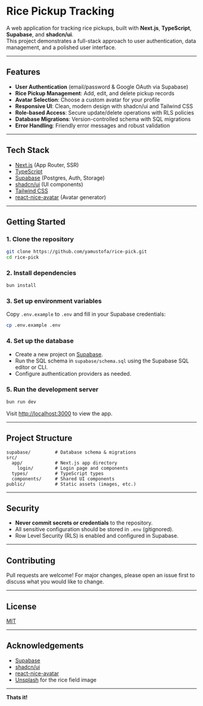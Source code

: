 # Rice Pickup Tracking

A web application for tracking rice pickups, built with **Next.js**, **TypeScript**, **Supabase**, and **shadcn/ui**.  
This project demonstrates a full-stack approach to user authentication, data management, and a polished user interface.

---

## Features

- **User Authentication** (email/password & Google OAuth via Supabase)
- **Rice Pickup Management**: Add, edit, and delete pickup records
- **Avatar Selection**: Choose a custom avatar for your profile
- **Responsive UI**: Clean, modern design with shadcn/ui and Tailwind CSS
- **Role-based Access**: Secure update/delete operations with RLS policies
- **Database Migrations**: Version-controlled schema with SQL migrations
- **Error Handling**: Friendly error messages and robust validation

---

## Tech Stack

- [Next.js](https://nextjs.org/) (App Router, SSR)
- [TypeScript](https://www.typescriptlang.org/)
- [Supabase](https://supabase.com/) (Postgres, Auth, Storage)
- [shadcn/ui](https://ui.shadcn.com/) (UI components)
- [Tailwind CSS](https://tailwindcss.com/)
- [react-nice-avatar](https://github.com/daisyui/react-nice-avatar) (Avatar generator)

---

## Getting Started

### 1. Clone the repository

```bash
git clone https://github.com/yamustofa/rice-pick.git
cd rice-pick
```

### 2. Install dependencies

```bash
bun install
```

### 3. Set up environment variables

Copy `.env.example` to `.env` and fill in your Supabase credentials:

```bash
cp .env.example .env
```

### 4. Set up the database

- Create a new project on [Supabase](https://app.supabase.com/).
- Run the SQL schema in `supabase/schema.sql` using the Supabase SQL editor or CLI.
- Configure authentication providers as needed.

### 5. Run the development server

```bash
bun run dev
```

Visit [http://localhost:3000](http://localhost:3000) to view the app.

---

## Project Structure

```
supabase/         # Database schema & migrations
src/
  app/            # Next.js app directory
    login/        # Login page and components
  types/          # TypeScript types
  components/     # Shared UI components
public/           # Static assets (images, etc.)
```

---

## Security

- **Never commit secrets or credentials** to the repository.
- All sensitive configuration should be stored in `.env` (gitignored).
- Row Level Security (RLS) is enabled and configured in Supabase.

---

## Contributing

Pull requests are welcome! For major changes, please open an issue first to discuss what you would like to change.

---

## License

[MIT](LICENSE)

---

## Acknowledgements

- [Supabase](https://supabase.com/)
- [shadcn/ui](https://ui.shadcn.com/)
- [react-nice-avatar](https://github.com/daisyui/react-nice-avatar)
- [Unsplash](https://unsplash.com/) for the rice field image

---

**Thats it!**
